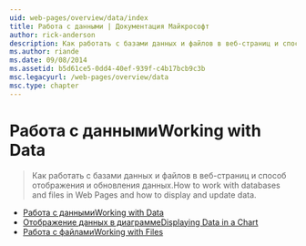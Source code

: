```yaml
---
uid: web-pages/overview/data/index
title: Работа с данными | Документация Майкрософт
author: rick-anderson
description: Как работать с базами данных и файлов в веб-страниц и способ отображения и обновления данных.
ms.author: riande
ms.date: 09/08/2014
ms.assetid: b5d61ce5-0dd4-40ef-939f-c4b17bcb9c3b
msc.legacyurl: /web-pages/overview/data
msc.type: chapter
---
```

<a name="working-with-data"></a><span data-ttu-id="a56ea-103">Работа с данными</span><span class="sxs-lookup"><span data-stu-id="a56ea-103">Working with Data</span></span>
====================
> <span data-ttu-id="a56ea-104">Как работать с базами данных и файлов в веб-страниц и способ отображения и обновления данных.</span><span class="sxs-lookup"><span data-stu-id="a56ea-104">How to work with databases and files in Web Pages and how to display and update data.</span></span>


- [<span data-ttu-id="a56ea-105">Работа с данными</span><span class="sxs-lookup"><span data-stu-id="a56ea-105">Working with Data</span></span>](5-working-with-data.md)
- [<span data-ttu-id="a56ea-106">Отображение данных в диаграмме</span><span class="sxs-lookup"><span data-stu-id="a56ea-106">Displaying Data in a Chart</span></span>](7-displaying-data-in-a-chart.md)
- [<span data-ttu-id="a56ea-107">Работа с файлами</span><span class="sxs-lookup"><span data-stu-id="a56ea-107">Working with Files</span></span>](working-with-files.md)
